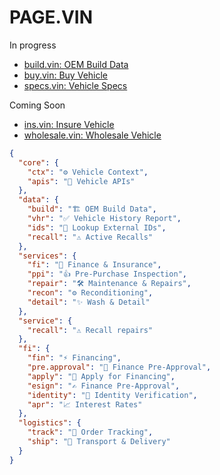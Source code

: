# PAGE.VIN

In progress

- [build.vin: OEM Build Data](https://build.vin)
- [buy.vin: Buy Vehicle](https://buy.vin)
- [specs.vin: Vehicle Specs](https://specs.vin)

Coming Soon

- [ins.vin: Insure Vehicle](https://ins.vin)
- [wholesale.vin: Wholesale Vehicle](https://wholesale.vin)

```json
{
  "core": {
    "ctx": "⚙️ Vehicle Context",
    "apis": "🚀 Vehicle APIs"
  },
  "data": {
    "build": "🏗️ OEM Build Data",
    "vhr": "✅ Vehicle History Report",
    "ids": "📖 Lookup External IDs",
    "recall": "⚠️ Active Recalls"
  },
  "services": {
    "fi": "💸 Finance & Insurance",
    "ppi": "👍 Pre-Purchase Inspection",
    "repair": "🛠 Maintenance & Repairs",
    "recon": "⚙️ Reconditioning",
    "detail": "✨ Wash & Detail"
  },
  "service": {
    "recall": "⚠️ Recall repairs"
  },
  "fi": {
    "fin": "⚡️ Financing",
    "pre.approval": "🎉 Finance Pre-Approval",
    "apply": "📝 Apply for Financing",
    "esign": "✍️ Finance Pre-Approval",
    "identity": "🪪 Identity Verification",
    "apr": "📈 Interest Rates"
  },
  "logistics": {
    "track": "📆 Order Tracking",
    "ship": "🚛 Transport & Delivery"
  }
}
```

